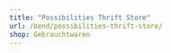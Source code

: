 ```yaml
---
title: "Possibilities Thrift Store"
url: /bend/possibilities-thrift-store/
shop: Gebrauchtwaren
---
```

